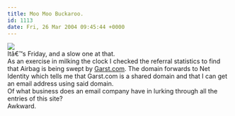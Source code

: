 ```yaml
---
title: Moo Moo Buckaroo.
id: 1113
date: Fri, 26 Mar 2004 09:45:44 +0000
---
```


![](http://www.airbag.ca/images/garst.gif)  
 Itâ€™s Friday, and a slow one at that.  
 As an exercise in milking the clock I checked the referral statistics to find that Airbag is being swept by [Garst.com](http://www.garst.com). The domain forwards to Net Identity which tells me that Garst.com is a shared domain and that I can get an email address using said domain.  
 Of what business does an email company have in lurking through all the entries of this site?  
 Awkward.


